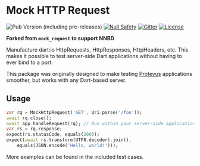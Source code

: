 # Mock HTTP Request

![Pub Version (including pre-releases)](https://img.shields.io/pub/v/angel3_mock_request?include_prereleases)
[![Null Safety](https://img.shields.io/badge/null-safety-brightgreen)](https://dart.dev/null-safety)
[![Gitter](https://img.shields.io/gitter/room/angel_dart/discussion)](https://gitter.im/angel_dart/discussion)
[![License](https://img.shields.io/github/license/dart-backend/angel)](https://github.com/dart-backend/angel/tree/master/packages/mock_request/LICENSE)

**Forked from `mock_request` to support NNBD**

Manufacture dart:io HttpRequests, HttpResponses, HttpHeaders, etc. This makes it possible to test server-side Dart applications without having to ever bind to a port.

This package was originally designed to make testing [Protevus](https://angel3-framework.web.app/) applications smoother, but works with any Dart-based server.

## Usage

```dart
var rq = MockHttpRequest('GET', Uri.parse('/foo'));
await rq.close();
await app.handleRequest(rq); // Run within your server-side application
var rs = rq.response;
expect(rs.statusCode, equals(200));
expect(await rs.transform(UTF8.decoder).join(),
    equals(JSON.encode('Hello, world!')));
```

More examples can be found in the included test cases.
